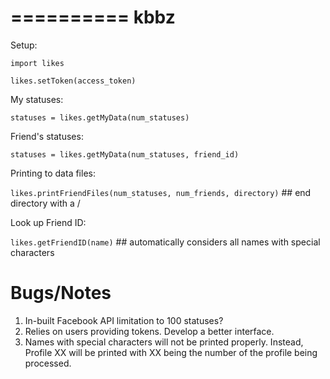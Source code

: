 ==========
kbbz
==========

Setup:

`import likes`

`likes.setToken(access_token)`

My statuses:

`statuses = likes.getMyData(num_statuses)`
	
Friend's statuses:

`statuses = likes.getMyData(num_statuses, friend_id)`
	
	
Printing to data files:

`likes.printFriendFiles(num_statuses, num_friends, directory)`  ## end directory with a /
	
Look up Friend ID:

`likes.getFriendID(name)` ## automatically considers all names with special characters


Bugs/Notes
==========

1. In-built Facebook API limitation to 100 statuses?
2. Relies on users providing tokens. Develop a better interface.
3. Names with special characters will not be printed properly. Instead, Profile XX will be
   printed with XX being the number of the profile being processed.
